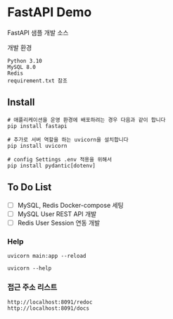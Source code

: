 # FastAPI Demo
FastAPI 샘플 개발 소스

개발 환경
```shell
Python 3.10
MySQL 8.0
Redis
requirement.txt 참조
```

## Install
```shell
# 애플리케이션을 운영 환경에 배포하려는 경우 다음과 같이 합니다
pip install fastapi

# 추가로 서버 역할을 하는 uvicorn을 설치합니다
pip install uvicorn

# config Settings .env 적용을 위해서 
pip install pydantic[dotenv]
```

## To Do List
* [ ] MySQL, Redis Docker-compose 세팅
* [ ] MySQL User REST API 개발
* [ ] Redis User Session 연동 개발

### Help
```shell
uvicorn main:app --reload

uvicorn --help
```

### 접근 주소 리스트
```shell
http://localhost:8091/redoc
http://localhost:8091/docs
```